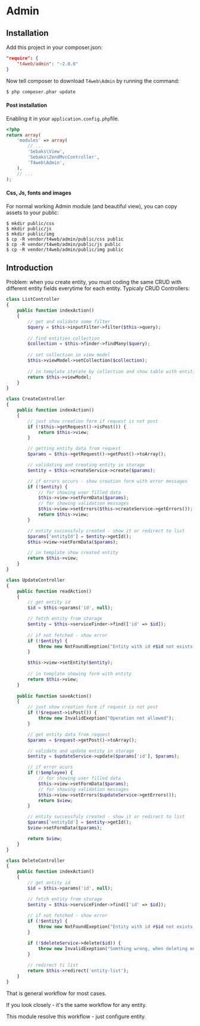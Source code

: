 # Admin

## Installation

Add this project in your composer.json:

```json
"require": {
    "t4web/admin": "~2.0.0"
}
```

Now tell composer to download `T4web\Admin` by running the command:

```bash
$ php composer.phar update
```

#### Post installation

Enabling it in your `application.config.php`file.

```php
<?php
return array(
    'modules' => array(
        // ...
        'Sebaks\View',
        'Sebaks\ZendMvcController',
        'T4web\Admin',
    ),
    // ...
);
```

#### Css, Js, fonts and images

For normal working Admin module (and beautiful view), you can copy assets to your public:

```shell
$ mkdir public/css
$ mkdir public/js
$ mkdir public/img
$ cp -R vendor/t4web/admin/public/css public
$ cp -R vendor/t4web/admin/public/js public
$ cp -R vendor/t4web/admin/public/img public
```

## Introduction

Problem: when you create entity, you must coding the same CRUD with different entity fields everytime for each entity. Typicaly CRUD Controllers:
```php
class ListController
{
    public function indexAction()
    {
        // get and validate some filter
        $query = $this->inputFilter->filter($this->query);
        
        // find entities collection
        $collection = $this->finder->findMany($query);
        
        // set collection in view model
        $this->viewModel->setCollection($collection);
        
        // in template iterate by collection and show table with entities
        return $this->viewModel;
    }
}

class CreateController
{
    public function indexAction()
    {
        // just show creation form if request is not post
        if (!$this->getRequest()->isPost()) {
            return $this->view;
        }

        // getting entity data from request
        $params = $this->getRequest()->getPost()->toArray();

        // validating and creating entity in storage
        $entity = $this->createService->create($params);

        // if errors occurs - show creation form with error messages
        if (!$entity) {
            // for showing user filled data
            $this->view->setFormData($params);
            // for showing validation messages
            $this->view->setErrors($this->createService->getErrors());
            return $this->view;
        }

        // entity successfuly created - show it or redirect to list
        $params['entityId'] = $entity->getId();
        $this->view->setFormData($params);

        // in template show created entity
        return $this->view;
    }
}

class UpdateController
{
    public function readAction()
    {
        // get entity id
        $id = $this->params('id', null);

        // fetch entity from storage
        $entity = $this->serviceFinder->find(['id' => $id]);
        
        // if not fetched - show error
        if (!$entity) {
            throw new NotFoundExeption("Entity with id #$id not exists.");
        }

        $this->view->setEntity($entity);
  
        // in template showing form with entity
        return $this->view;
    }
    
    public function saveAction()
    {
        // just show creation form if request is not post
        if (!$request->isPost()) {
            throw new InvalidExeption("Operation not allowed");
        }

        // get entity data from request
        $params = $request->getPost()->toArray();

        // validate and update entity in storage
        $entity = $updateService->update($params['id'], $params);

        // if error ocurs
        if (!$employee) {
            // for showing user filled data
            $this->view->setFormData($params);
            // for showing validation messages
            $this->view->setErrors($updateService->getErrors());
            return $view;
        }

        // entity successfuly created - show it or redirect to list
        $params['entityId'] = $entity->getId();
        $view->setFormData($params);

        return $view;
    }
}

class DeleteController
{
    public function indexAction()
    {
        // get entity id
        $id = $this->params('id', null);

        // fetch entity from storage
        $entity = $this->serviceFinder->find(['id' => $id]);
        
        // if not fetched - show error
        if (!$entity) {
            throw new NotFoundExeption("Entity with id #$id not exists.");
        }

        if (!$deleteService->delete($id)) {
            throw new InvalidExeption("Somthing wrong, when deleting entity #$id.");
        }
  
        // redirect ti list
        return $this->redirect('entity-list');
    }
}
```
That is general workflow for most cases.

If you look closely - it's the same workflow for any entity.

This module resolve this workflow - just configure entity.
